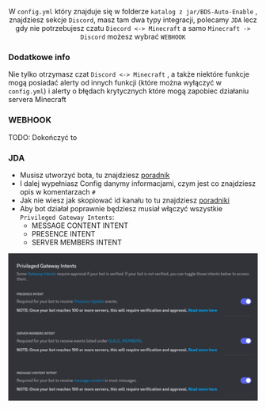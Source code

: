 <div align="center">
 
W `config.yml` który znajduje się w folderze `katalog z jar/BDS-Auto-Enable` ,<br>znajdziesz sekcje `Discord`, masz tam dwa typy integracji, polecamy `JDA` lecz gdy nie potrzebujesz czatu `Diecord <-> Minecraft` a samo `Minecraft -> Discord` możesz wybrać `WEBHOOK` <br>
</div>


### Dodatkowe info
Nie tylko otrzymasz czat `Discord <-> Minecraft` , a także niektóre funkcje mogą posiadać alerty od innych funkcji (które można wyłączyć w `config.yml`) i alerty o błędach krytycznych które mogą zapobiec działaniu servera Minecraft 
 ### WEBHOOK
TODO: Dokończyć to 
### JDA 
* Musisz utworzyć bota, tu znajdziesz [poradnik](https://www.appki.com.pl/jak-stworzyc-bota-discord-i-dodac-go-do-swojego-serwera) <br>
* I dalej wypełniasz Config danymy informacjami, czym jest co znajdziesz opis w komentarzach `#`
* Jak nie wiesz jak skopiować id kanału to tu znajdziesz [poradniki](https://www.google.com/amp/s/pl.jugomobile.com/jak-znalezc-identyfikator-serwera-w-discord-na-komputerze-pc-lub-smartfonie/%3famp)<br>
* Aby bot działał poprawnie będziesz musiał włączyć wszystkie <br>
 `Privileged Gateway Intents`: <br>
   * MESSAGE CONTENT INTENT
   * PRESENCE INTENT
   * SERVER MEMBERS INTENT
 
![Discord](https://github.com/Huje22/.github/blob/main/assets/Discord-Privileged-Gateway-Intents.jpg)
